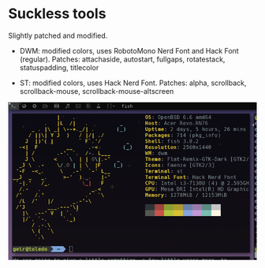 # Suckless tools

Slightly patched and modified.

* DWM: modified colors, uses RobotoMono Nerd Font and Hack Font (regular).
	Patches: attachaside, autostart, fullgaps, rotatestack, statuspadding, titlecolor

* ST: modified colors, uses Hack Nerd Font.
	Patches: alpha, scrollback, scrollback-mouse, scrollback-mouse-altscreen

![suckless](https://raw.githubusercontent.com/geirda/OpenBSD/master/screenshots/dwm-st.png)
